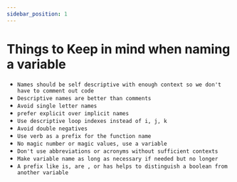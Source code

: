 ```yaml
---
sidebar_position: 1
---
```


# Things to Keep in mind when naming a variable

- `Names should be self descriptive with enough context so we don't have to comment out code`
- `Descriptive names are better than comments`
- `Avoid single letter names`
- `prefer explicit over implicit names`
- `Use descriptive loop indexes instead of i, j, k`
- `Avoid double negatives`
- `Use verb as a prefix for the function name`
- `No magic number or magic values, use a variable`
- `Don't use abbreviations or acronyms without sufficient contexts`
- `Make variable name as long as necessary if needed but no longer`
- `A prefix like is, are , or has helps to distinguish a boolean from another variable`
